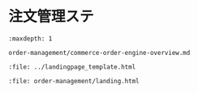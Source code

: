 # 注文管理ステ

```{toctree}
:maxdepth: 1

order-management/commerce-order-engine-overview.md
```

```{raw} html
:file: ../landingpage_template.html
```

```{raw} html
:file: order-management/landing.html
```
